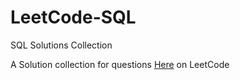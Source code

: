 # LeetCode-SQL
SQL Solutions Collection

A Solution collection for questions [Here](https://leetcode.com/problemset/database/) on LeetCode
